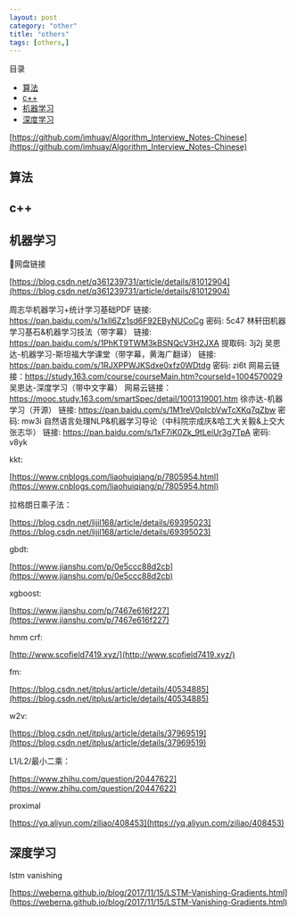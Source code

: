 ```yaml
---
layout: post
category: "other"
title: "others"
tags: [others,]
---
```


目录

<!-- TOC -->

- [算法](#算法)
- [c++](#c)
- [机器学习](#机器学习)
- [深度学习](#深度学习)

<!-- /TOC -->


[https://github.com/imhuay/Algorithm_Interview_Notes-Chinese](https://github.com/imhuay/Algorithm_Interview_Notes-Chinese)

## 算法



## c++



## 机器学习

网盘链接

[https://blog.csdn.net/q361239731/article/details/81012904](https://blog.csdn.net/q361239731/article/details/81012904)


周志华机器学习+统计学习基础PDF
链接: https://pan.baidu.com/s/1xIl6Zz1sd6F92EByNUCoCg 密码: 5c47
林轩田机器学习基石&机器学习技法（带字幕）
链接: https://pan.baidu.com/s/1PhKT9TWM3kBSNQcV3H2JXA 提取码: 3j2j
吴恩达-机器学习-斯坦福大学课堂（带字幕，黄海广翻译）
链接: https://pan.baidu.com/s/1RJXPPWJKSdxe0xfz0WDtdg 密码: zi6t
网易云链接：https://study.163.com/course/courseMain.htm?courseId=1004570029
吴恩达-深度学习（带中文字幕）
网易云链接：https://mooc.study.163.com/smartSpec/detail/1001319001.htm
徐亦达-机器学习（开源）
链接: https://pan.baidu.com/s/1M1reV0pIcbVwTcXKq7qZbw 密码: mw3i
自然语言处理NLP&机器学习导论（中科院宗成庆&哈工大关毅&上交大张志华）
链接: https://pan.baidu.com/s/1xF7iK0Zk_9tLeiUr3g7TpA 密码: v8yk


kkt:

[https://www.cnblogs.com/liaohuiqiang/p/7805954.html](https://www.cnblogs.com/liaohuiqiang/p/7805954.html)

拉格朗日乘子法：

[https://blog.csdn.net/lijil168/article/details/69395023](https://blog.csdn.net/lijil168/article/details/69395023)

gbdt:

[https://www.jianshu.com/p/0e5ccc88d2cb](https://www.jianshu.com/p/0e5ccc88d2cb)

xgboost:

[https://www.jianshu.com/p/7467e616f227](https://www.jianshu.com/p/7467e616f227)

hmm crf:

[http://www.scofield7419.xyz/](http://www.scofield7419.xyz/)

fm:

[https://blog.csdn.net/itplus/article/details/40534885](https://blog.csdn.net/itplus/article/details/40534885)

w2v:

[https://blog.csdn.net/itplus/article/details/37969519](https://blog.csdn.net/itplus/article/details/37969519)

L1/L2/最小二乘：

[https://www.zhihu.com/question/20447622](https://www.zhihu.com/question/20447622)

proximal 

[https://yq.aliyun.com/ziliao/408453](https://yq.aliyun.com/ziliao/408453)

## 深度学习

lstm vanishing

[https://weberna.github.io/blog/2017/11/15/LSTM-Vanishing-Gradients.html](https://weberna.github.io/blog/2017/11/15/LSTM-Vanishing-Gradients.html)

